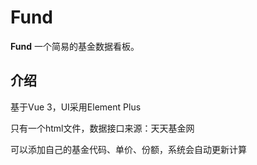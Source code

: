 # Fund

**Fund** 一个简易的基金数据看板。

## 介绍

基于Vue 3，UI采用Element Plus

只有一个html文件，数据接口来源：天天基金网

可以添加自己的基金代码、单价、份额，系统会自动更新计算


